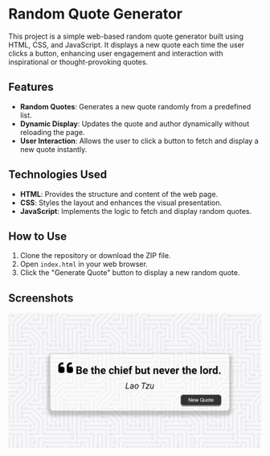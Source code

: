 # Random Quote Generator

This project is a simple web-based random quote generator built using HTML, CSS, and JavaScript. It displays a new quote each time the user clicks a button, enhancing user engagement and interaction with inspirational or thought-provoking quotes.

## Features

- **Random Quotes**: Generates a new quote randomly from a predefined list.
- **Dynamic Display**: Updates the quote and author dynamically without reloading the page.
- **User Interaction**: Allows the user to click a button to fetch and display a new quote instantly.

## Technologies Used

- **HTML**: Provides the structure and content of the web page.
- **CSS**: Styles the layout and enhances the visual presentation.
- **JavaScript**: Implements the logic to fetch and display random quotes.

## How to Use

1. Clone the repository or download the ZIP file.
2. Open `index.html` in your web browser.
3. Click the "Generate Quote" button to display a new random quote.

## Screenshots

![Screenshot](Screenshot.png)